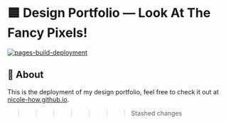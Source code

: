 # 🟦 Design Portfolio — Look At The Fancy Pixels!
[![pages-build-deployment](https://github.com/Nicole-How/Nicole-How.github.io/actions/workflows/pages/pages-build-deployment/badge.svg)](https://github.com/Nicole-How/Nicole-How.github.io/actions/workflows/pages/pages-build-deployment)
## 📖 About
This is the deployment of my design portfolio, feel free to check it out at [nicole-how.github.io](https://nicole-how.github.io/).
>>>>>>> Stashed changes
